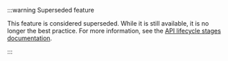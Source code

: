 :::warning Superseded feature

This feature is considered superseded. While it is still available, it is no longer the best practice. For more information, see the [API lifecycle stages documentation](/api/api-lifecycle/api-lifecycle-stages).

:::
